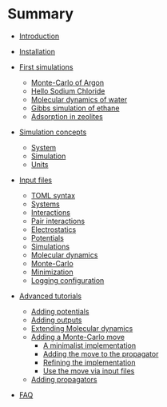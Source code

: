 # Summary

- [Introduction](intro.md)
- [Installation](installation.md)

- [First simulations](tutorial/intro.md)
    - [Monte-Carlo of Argon](tutorial/argon.md)
    - [Hello Sodium Chloride](tutorial/nacl.md)
    - [Molecular dynamics of water](tutorial/water.md)
    - [Gibbs simulation of ethane]()
    - [Adsorption in zeolites]()

- [Simulation concepts](concepts/intro.md)
    - [System](concepts/system.md)
    - [Simulation](concepts/simulation.md)
    - [Units](concepts/units.md)

- [Input files](input/intro.md)
    - [TOML syntax]()
    - [Systems](input/systems.md)
    - [Interactions](input/interactions.md)
    - [Pair interactions](input/pairs.md)
    - [Electrostatics](input/electrostatic.md)
    - [Potentials](input/potentials.md)
    - [Simulations](input/simulations.md)
    - [Molecular dynamics](input/md.md)
    - [Monte-Carlo](input/mc.md)
    - [Minimization](input/min.md)
    - [Logging configuration](input/log.md)

- [Advanced tutorials]()
    - [Adding potentials]()
    - [Adding outputs]()
    - [Extending Molecular dynamics]()
    - [Adding a Monte-Carlo move](advanced_tutorial/add_move.md)
        - [A minimalist implementation](advanced_tutorial/add_move_minimal.md)
        - [Adding the move to the propagator](advanced_tutorial/add_move_propagator.md)
        - [Refining the implementation](advanced_tutorial/add_move_refinment.md)
        - [Use the move via input files](advanced_tutorial/add_move_input_file.md)
    - [Adding propagators]()

- [FAQ](faq.md)
